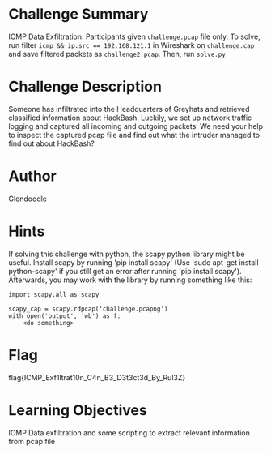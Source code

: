 # Challenge Summary
ICMP Data Exfiltration. Participants given `challenge.pcap` file only. To solve, run filter `icmp && ip.src == 192.168.121.1` in Wireshark on `challenge.cap` and save filtered packets as `challenge2.pcap`. Then, run `solve.py`

# Challenge Description
Someone has infiltrated into the Headquarters of Greyhats and retrieved classified information about HackBash. Luckily, we set up network traffic logging and captured all incoming and outgoing packets. We need your help to inspect the captured pcap file and find out what the intruder managed to find out about HackBash?  

# Author
Glendoodle

# Hints
If solving this challenge with python, the scapy python library might be useful. Install scapy by running 'pip install scapy' (Use 'sudo apt-get install python-scapy' if you still get an error after running 'pip install scapy'). Afterwards, you may work with the library by running something like this:

```
import scapy.all as scapy 

scapy_cap = scapy.rdpcap('challenge.pcapng')
with open('output', 'wb') as f:
    <do something>
```

# Flag
flag{ICMP_Exf1ltrat10n_C4n_B3_D3t3ct3d_By_Rul3Z}

# Learning Objectives
ICMP Data exfiltration and some scripting to extract relevant information from pcap file